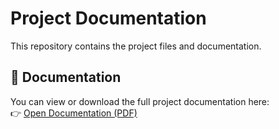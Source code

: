 # Project Documentation

This repository contains the project files and documentation.

## 📄 Documentation
You can view or download the full project documentation here:  
👉 [Open Documentation (PDF)](./Springboard-Virtual-Internship-documentation.pdf)
